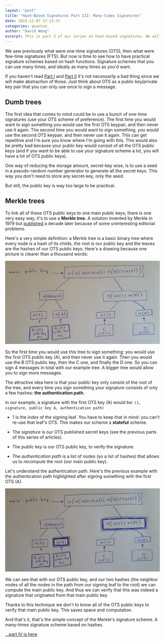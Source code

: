 ```yaml
---
layout: "post"
title: "Hash-Based Signatures Part III: Many-times Signatures"
date: 2015-12-07 17:13:37
categories: quantum
author: "David Wong"
excerpt: This is part 3 of our series on hash-based signatures. We will see the first practical hash-based signature scheme invented by Merkle and built on top of one-time signature schemes.
---
```


We saw previously what were one-time signatures (OTS), then what were few-time signatures (FTS). But now is time to see how to have practical signature schemes based on hash functions. Signature schemes that you can use many times, and ideally as many times as you'd want.

If you haven't read [Part I](/quantum/2015/12/04/one-time-signatures.html) and [Part II](/quantum/2015/12/07/few-times-signatures.html) it's not necessarily a bad thing since we will make abstraction of those. Just think about OTS as a public key/private key pair that you can only use once to sign a message.

## Dumb trees

The first idea that comes to mind could be to use a bunch of one-time signatures (use your OTS scheme of preference). The first time you would want to sign something you would use the first OTS keypair, and then never use it again. The second time you would want to sign something, you would use the second OTS keypair, and then never use it again. This can get repetitive and I'm sure you know where I'm going with this. This would also be pretty bad because your public key would consist of all the OTS public keys (and if you want to be able to use your signature scheme a lot, you will have a lot of OTS public keys).

One way of reducing the storage amount, secret-key wise, is to use a seed in a pseudo-random number generator to generate all the secret keys. This way you don't need to store any secret-key, only the seed.

But still, the public key is way too large to be practical.

## Merkle trees

To link all of these OTS public keys to one main public keys, there is one very easy way, it's to use a **Merkle tree**. A solution invented by Merkle in 1979 but [published](http://discovery.csc.ncsu.edu/Courses/csc774-F11/reading-assignments/Merkle-Tree.pdf) a decade later because of some uninteresting editorial problems.

Here's a very simple definition: a Merkle tree is a basic binary tree where every node is a hash of its childs, the root is our public key and the leaves are the hashes of our OTS public keys. Here's a drawing because one picture is clearer than a thousand words:

![merkle tree](/images/hash-based-signatures/merkle.jpg)

So the first time you would use this tree to sign something: you would use the first OTS public key (A), and then never use it again. Then you would use the B OTS public key, then the C one, and finally the D one. So you can sign 4 messages in total with our example tree. A bigger tree would allow you to sign more messages.

The attractive idea here is that your public key only consist of the root of the tree, and every time you sign something your signature consists of only a few hashes: **the authentication path**.

In our example, a signature with the first OTS key (A) would be: `(1, signature, public key A, authentication path)`

* 1 is the *index* of the signing leaf. You have to keep that in mind: you can't re-use that leaf's OTS. This makes our scheme a **stateful** scheme.

* The *signature* is our OTS published secret keys (see the previous parts of this series of articles).

* The *public key* is our OTS public key, to verify the signature.

* The *authentication path* is a list of nodes (so a list of hashes) that allows us to recompute the root (our main public key).

Let's understand the authentication path. Here's the previous example with the authentication path highlighted after signing something with the first OTS (A).

![authpath](/images/hash-based-signatures/authpath.jpg)

We can see that with our OTS public key, and our two hashes (the neighbor nodes of all the nodes in the path from our signing leaf to the root) we can compute the main public key. And thus we can verify that this was indeed a signature that originated from that main public key.

Thanks to this technique we don't to know all of the OTS public keys to verify that main public key. This saves space and computation.

And that's it, that's the simple concept of the Merkle's signature scheme. A many-times signature scheme based on hashes.

[...part IV is here](/quantum/2015/12/08/XMSS-and-SPHINCS.html)
